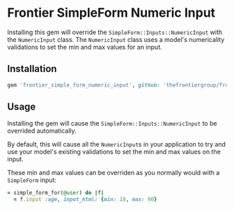 # Frontier SimpleForm Numeric Input

Installing this gem will override the `SimpleForm::Inputs::NumericInput` with the `NumericInput` class. The `NumericInput` class uses a model's numericality validations to set the min and max values for an input.

## Installation

```ruby
gem 'frontier_simple_form_numeric_input', github: 'thefrontiergroup/frontier_simple_form_numeric_input'
```

## Usage

Installing the gem will cause the `SimpleForm::Inputs::NumericInput` to be overrided automatically.

By default, this will cause all the `NumericInput`s in your application to try and use your model's existing validations to set the min and max values on the input.

These min and max values can be overriden as you normally would with a `SimpleForm` input:

```ruby
= simple_form_for(@user) do |f|
  = f.input :age, input_html: {min: 18, max: 90}
```
